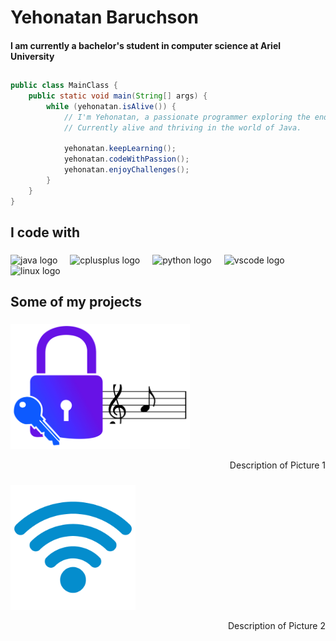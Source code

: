 <h1 align="left">Yehonatan Baruchson</h1>

<h4 align="left">I am currently a bachelor's student in computer science at Ariel University</h4>

##

```java
public class MainClass {
    public static void main(String[] args) {
        while (yehonatan.isAlive()) {
            // I'm Yehonatan, a passionate programmer exploring the endless possibilities of code!
            // Currently alive and thriving in the world of Java.
            
            yehonatan.keepLearning();
            yehonatan.codeWithPassion();
            yehonatan.enjoyChallenges();
        }
    }
}
```

<h2 align="left">I code with</h2>

###

<div align="left">
  <img src="https://cdn.jsdelivr.net/gh/devicons/devicon/icons/java/java-original.svg" height="40" alt="java logo"  />
  <img width="12" />
  <img src="https://cdn.jsdelivr.net/gh/devicons/devicon/icons/cplusplus/cplusplus-original.svg" height="40" alt="cplusplus logo"  />
  <img width="12" />
  <img src="https://cdn.jsdelivr.net/gh/devicons/devicon/icons/python/python-original.svg" height="40" alt="python logo"  />
  <img width="12" />
  <img src="https://cdn.jsdelivr.net/gh/devicons/devicon/icons/vscode/vscode-original.svg" height="40" alt="vscode logo"  />
  <img width="12" />
  <img src="https://cdn.jsdelivr.net/gh/devicons/devicon/icons/linux/linux-original.svg" height="40" alt="linux logo"  />
</div>

<h2 align="left">Some of my projects</h2>

###

<div align="left">
  <img height="200" src="/pictures/password.png"  />
  <p align="right">Description of Picture 1</p>
</div>

###

<div align="left">
  <img height="200" src="/pictures/wifi.png"  />
  <p align="right">Description of Picture 2</p>
</div>

###
